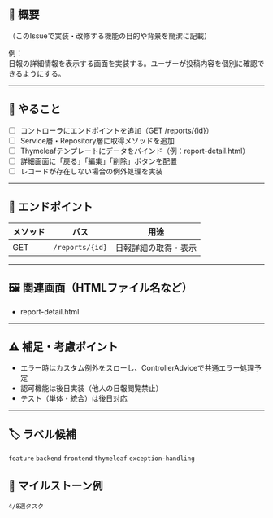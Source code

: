 ## 🔧 概要
（このIssueで実装・改修する機能の目的や背景を簡潔に記載）

例：  
日報の詳細情報を表示する画面を実装する。ユーザーが投稿内容を個別に確認できるようにする。

---

## 📝 やること
- [ ] コントローラにエンドポイントを追加（GET /reports/{id}）
- [ ] Service層・Repository層に取得メソッドを追加
- [ ] Thymeleafテンプレートにデータをバインド（例：report-detail.html）
- [ ] 詳細画面に「戻る」「編集」「削除」ボタンを配置
- [ ] レコードが存在しない場合の例外処理を実装

---

## 📡 エンドポイント
| メソッド | パス | 用途 |
|----------|------|------|
| GET | `/reports/{id}` | 日報詳細の取得・表示 |

---

## 🖼️ 関連画面（HTMLファイル名など）
- report-detail.html

---

## ⚠️ 補足・考慮ポイント
- エラー時はカスタム例外をスローし、ControllerAdviceで共通エラー処理予定
- 認可機能は後日実装（他人の日報閲覧禁止）
- テスト（単体・統合）は後日対応

---

## 🏷 ラベル候補
`feature` `backend` `frontend` `thymeleaf` `exception-handling`

## 📅 マイルストーン例
`4/8週タスク`
